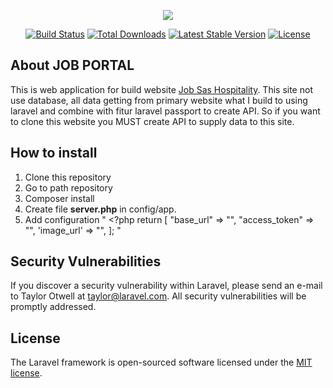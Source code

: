 <p align="center"><img src="https://laravel.com/assets/img/components/logo-laravel.svg"></p>

<p align="center">
<a href="https://travis-ci.org/laravel/framework"><img src="https://travis-ci.org/laravel/framework.svg" alt="Build Status"></a>
<a href="https://packagist.org/packages/laravel/framework"><img src="https://poser.pugx.org/laravel/framework/d/total.svg" alt="Total Downloads"></a>
<a href="https://packagist.org/packages/laravel/framework"><img src="https://poser.pugx.org/laravel/framework/v/stable.svg" alt="Latest Stable Version"></a>
<a href="https://packagist.org/packages/laravel/framework"><img src="https://poser.pugx.org/laravel/framework/license.svg" alt="License"></a>
</p>

## About JOB PORTAL

This is web application for build website <a href="http://job.grandtjokro.com/" target="_blank">Job Sas Hospitality</a>. This site not use database, all data getting from primary website what I build to using laravel and combine with fitur laravel passport to create API. So if you want to clone this website you MUST create API to supply data to this site.

## How to install
1. Clone this repository
2. Go to path repository
3. Composer install
4. Create file <b>server.php</b> in config/app.
5. Add configuration 
" <?php
 return [
    "base_url" => "",
    "access_token" => "",
    'image_url' => "",
 ]; "

## Security Vulnerabilities

If you discover a security vulnerability within Laravel, please send an e-mail to Taylor Otwell at taylor@laravel.com. All security vulnerabilities will be promptly addressed.

## License

The Laravel framework is open-sourced software licensed under the [MIT license](http://opensource.org/licenses/MIT).
